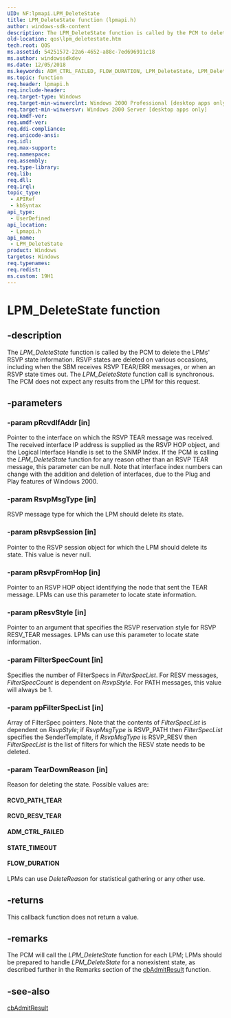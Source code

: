 ```yaml
---
UID: NF:lpmapi.LPM_DeleteState
title: LPM_DeleteState function (lpmapi.h)
author: windows-sdk-content
description: The LPM_DeleteState function is called by the PCM to delete the LPMs' RSVP state information.
old-location: qos\lpm_deletestate.htm
tech.root: QOS
ms.assetid: 54251572-22a6-4652-a88c-7ed696911c18
ms.author: windowssdkdev
ms.date: 12/05/2018
ms.keywords: ADM_CTRL_FAILED, FLOW_DURATION, LPM_DeleteState, LPM_DeleteState callback, LPM_DeleteState callback function [QOS], RCVD_PATH_TEAR, RCVD_RESV_TEAR, STATE_TIMEOUT, _gqos_lpm_deletestate, lpmapi/LPM_DeleteState, qos.lpm_deletestate
ms.topic: function
req.header: lpmapi.h
req.include-header: 
req.target-type: Windows
req.target-min-winverclnt: Windows 2000 Professional [desktop apps only]
req.target-min-winversvr: Windows 2000 Server [desktop apps only]
req.kmdf-ver: 
req.umdf-ver: 
req.ddi-compliance: 
req.unicode-ansi: 
req.idl: 
req.max-support: 
req.namespace: 
req.assembly: 
req.type-library: 
req.lib: 
req.dll: 
req.irql: 
topic_type:
 - APIRef
 - kbSyntax
api_type:
 - UserDefined
api_location:
 - Lpmapi.h
api_name:
 - LPM_DeleteState
product: Windows
targetos: Windows
req.typenames: 
req.redist: 
ms.custom: 19H1
---
```


# LPM_DeleteState function


## -description


The 
<i>LPM_DeleteState</i> function is called by the PCM to delete the LPMs' RSVP state information. RSVP states are deleted on various occasions, including when the SBM receives RSVP TEAR/ERR messages, or when an RSVP state times out. The 
<i>LPM_DeleteState</i> function call is synchronous. The PCM does not expect any results from the LPM for this request.


## -parameters




### -param pRcvdIfAddr [in]

Pointer to the interface on which the RSVP TEAR message was received. The received interface IP address is supplied as the RSVP HOP object, and the Logical Interface Handle is set to the SNMP Index. If the PCM is calling the 
<i>LPM_DeleteState</i> function for any reason other than an RSVP TEAR message, this parameter can be null. Note that interface index numbers can change with the addition and deletion of interfaces, due to the Plug and Play features of Windows 2000.


### -param RsvpMsgType [in]

RSVP message type for which the LPM should delete its state.


### -param pRsvpSession [in]

Pointer to the RSVP session object for which the LPM should delete its state. This value is never null.


### -param pRsvpFromHop [in]

Pointer to an 
RSVP HOP object identifying the node that sent the TEAR message. LPMs can use this parameter to locate state information.


### -param pResvStyle [in]

Pointer to an argument that specifies the RSVP reservation style for RSVP RESV_TEAR messages. LPMs can use this parameter to locate state information.


### -param FilterSpecCount [in]

Specifies the number of FilterSpecs in <i>FilterSpecList</i>. For RESV messages, <i>FilterSpecCount</i> is dependent on <i>RsvpStyle</i>. For PATH messages, this value will always be 1.


### -param ppFilterSpecList [in]

Array of FilterSpec pointers. Note that the contents of <i>FilterSpecList</i> is dependent on <i>RsvpStyle</i>; if <i>RsvpMsgType</i> is RSVP_PATH then <i>FilterSpecList</i> specifies the SenderTemplate, if <i>RsvpMsgType</i> is RSVP_RESV then <i>FilterSpecList</i> is the list of filters for which the RESV state needs to be deleted.


### -param TearDownReason [in]

Reason for deleting the state. Possible values are:

<a id="RCVD_PATH_TEAR"></a>
<a id="rcvd_path_tear"></a>


#### RCVD_PATH_TEAR

<a id="RCVD_RESV_TEAR"></a>
<a id="rcvd_resv_tear"></a>


#### RCVD_RESV_TEAR

<a id="ADM_CTRL_FAILED"></a>
<a id="adm_ctrl_failed"></a>


#### ADM_CTRL_FAILED

<a id="STATE_TIMEOUT"></a>
<a id="state_timeout"></a>


#### STATE_TIMEOUT

<a id="FLOW_DURATION"></a>
<a id="flow_duration"></a>


#### FLOW_DURATION

LPMs can use <i>DeleteReason</i> for statistical gathering or any other use.


## -returns



This callback function does not return a value.




## -remarks



The PCM will call the 
<i>LPM_DeleteState</i> function for each LPM; LPMs should be prepared to handle 
<i>LPM_DeleteState</i> for a nonexistent state, as described further in the Remarks section of the 
<a href="https://docs.microsoft.com/previous-versions/windows/desktop/api/lpmapi/nc-lpmapi-cbadmitresult">cbAdmitResult</a> function.




## -see-also




<a href="https://docs.microsoft.com/previous-versions/windows/desktop/api/lpmapi/nc-lpmapi-cbadmitresult">cbAdmitResult</a>
 

 

